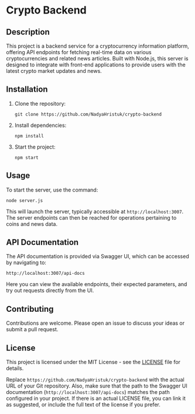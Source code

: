 # Crypto Backend

## Description

This project is a backend service for a cryptocurrency information platform, offering API endpoints for fetching real-time data on various cryptocurrencies and related news articles. Built with Node.js, this server is designed to integrate with front-end applications to provide users with the latest crypto market updates and news.

## Installation

1. Clone the repository:
   ```
   git clone https://github.com/NadyaHristuk/crypto-backend
   ```
2. Install dependencies:
   ```
   npm install
   ```
3. Start the project:
   ```
   npm start
   ```

## Usage

To start the server, use the command:
```
node server.js
```
This will launch the server, typically accessible at `http://localhost:3007`. The server endpoints can then be reached for operations pertaining to coins and news data.

## API Documentation

The API documentation is provided via Swagger UI, which can be accessed by navigating to:
```
http://localhost:3007/api-docs
```
Here you can view the available endpoints, their expected parameters, and try out requests directly from the UI.

## Contributing

Contributions are welcome. Please open an issue to discuss your ideas or submit a pull request.

## License

This project is licensed under the MIT License - see the [LICENSE](LICENSE) file for details.

Replace `https://github.com/NadyaHristuk/crypto-backend` with the actual URL of your Git repository. Also, make sure that the path to the Swagger UI documentation (`http://localhost:3007/api-docs`) matches the path configured in your project. If there is an actual LICENSE file, you can link it as suggested, or include the full text of the license if you prefer.